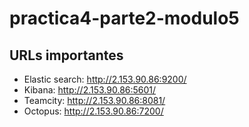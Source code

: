 # practica4-parte2-modulo5

## URLs importantes

- Elastic search: http://2.153.90.86:9200/
- Kibana: http://2.153.90.86:5601/
- Teamcity: http://2.153.90.86:8081/
- Octopus: http://2.153.90.86:7200/
